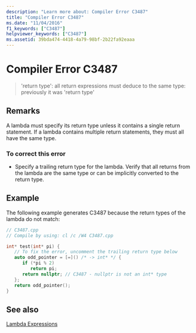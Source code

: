 ```yaml
---
description: "Learn more about: Compiler Error C3487"
title: "Compiler Error C3487"
ms.date: "11/04/2016"
f1_keywords: ["C3487"]
helpviewer_keywords: ["C3487"]
ms.assetid: 39bda474-4418-4a79-98bf-2b22fa92eaaa
---
```

# Compiler Error C3487

> 'return type': all return expressions must deduce to the same type: previously it was 'return type'

## Remarks

A lambda must specify its return type unless it contains a single return statement. If a lambda contains multiple return statements, they must all have the same type.

### To correct this error

- Specify a trailing return type for the lambda. Verify that all returns from the lambda are the same type or can be implicitly converted to the return type.

## Example

The following example generates C3487 because the return types of the lambda do not match:

```cpp
// C3487.cpp
// Compile by using: cl /c /W4 C3487.cpp

int* test(int* pi) {
   // To fix the error, uncomment the trailing return type below
   auto odd_pointer = [=]() /* -> int* */ {
      if (*pi % 2)
         return pi;
      return nullptr; // C3487 - nullptr is not an int* type
   };
   return odd_pointer();
}
```

## See also

[Lambda Expressions](../../cpp/lambda-expressions-in-cpp.md)

